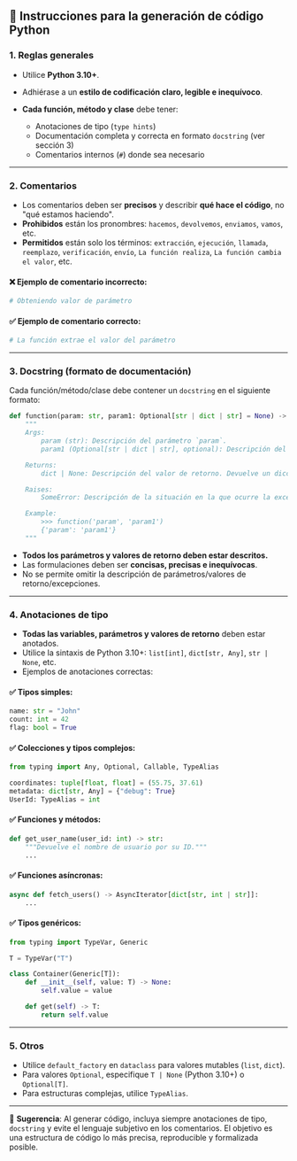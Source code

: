 ## 📘 Instrucciones para la generación de código Python

### 1. Reglas generales

*   Utilice **Python 3.10+**.
*   Adhiérase a un **estilo de codificación claro, legible e inequívoco**.
*   **Cada función, método y clase** debe tener:

    *   Anotaciones de tipo (`type hints`)
    *   Documentación completa y correcta en formato `docstring` (ver sección 3)
    *   Comentarios internos (`#`) donde sea necesario

---

### 2. Comentarios

*   Los comentarios deben ser **precisos** y describir **qué hace el código**, no "qué estamos haciendo".
*   **Prohibidos** están los pronombres: `hacemos`, `devolvemos`, `enviamos`, `vamos`, etc.
*   **Permitidos** están solo los términos: `extracción`, `ejecución`, `llamada`, `reemplazo`, `verificación`, `envío`, `La función realiza`, `La función cambia el valor`, etc.

#### ❌ Ejemplo de comentario incorrecto:

```python
# Obteniendo valor de parámetro
```

#### ✅ Ejemplo de comentario correcto:

```python
# La función extrae el valor del parámetro
```

---

### 3. Docstring (formato de documentación)

Cada función/método/clase debe contener un `docstring` en el siguiente formato:

```python
def function(param: str, param1: Optional[str | dict | str] = None) -> dict | None:
    """
    Args:
        param (str): Descripción del parámetro `param`.
        param1 (Optional[str | dict | str], optional): Descripción del parámetro `param1`. Por defecto `None`.

    Returns:
        dict | None: Descripción del valor de retorno. Devuelve un diccionario o `None`.

    Raises:
        SomeError: Descripción de la situación en la que ocurre la excepción `SomeError`.

    Example:
        >>> function('param', 'param1')
        {'param': 'param1'}
    """
```

*   **Todos los parámetros y valores de retorno deben estar descritos.**
*   Las formulaciones deben ser **concisas, precisas e inequívocas**.
*   No se permite omitir la descripción de parámetros/valores de retorno/excepciones.

---

### 4. Anotaciones de tipo

*   **Todas las variables, parámetros y valores de retorno** deben estar anotados.
*   Utilice la sintaxis de Python 3.10+: `list[int]`, `dict[str, Any]`, `str | None`, etc.
*   Ejemplos de anotaciones correctas:

#### ✅ Tipos simples:

```python
name: str = "John"
count: int = 42
flag: bool = True
```

#### ✅ Colecciones y tipos complejos:

```python
from typing import Any, Optional, Callable, TypeAlias

coordinates: tuple[float, float] = (55.75, 37.61)
metadata: dict[str, Any] = {"debug": True}
UserId: TypeAlias = int
```

#### ✅ Funciones y métodos:

```python
def get_user_name(user_id: int) -> str:
    """Devuelve el nombre de usuario por su ID."""
    ...
```

#### ✅ Funciones asíncronas:

```python
async def fetch_users() -> AsyncIterator[dict[str, int | str]]:
    ...
```

#### ✅ Tipos genéricos:

```python
from typing import TypeVar, Generic

T = TypeVar("T")

class Container(Generic[T]):
    def __init__(self, value: T) -> None:
        self.value = value

    def get(self) -> T:
        return self.value
```

---

### 5. Otros

*   Utilice `default_factory` en `dataclass` para valores mutables (`list`, `dict`).
*   Para valores `Optional`, especifique `T | None` (Python 3.10+) o `Optional[T]`.
*   Para estructuras complejas, utilice `TypeAlias`.

---

📌 **Sugerencia**: Al generar código, incluya siempre anotaciones de tipo, `docstring` y evite el lenguaje subjetivo en los comentarios. El objetivo es una estructura de código lo más precisa, reproducible y formalizada posible.
